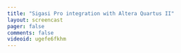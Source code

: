 ```yaml
---
title: "Sigasi Pro integration with Altera Quartus II"
layout: screencast 
pager: false
comments: false
videoid: ugefe6fkhm
---
```

